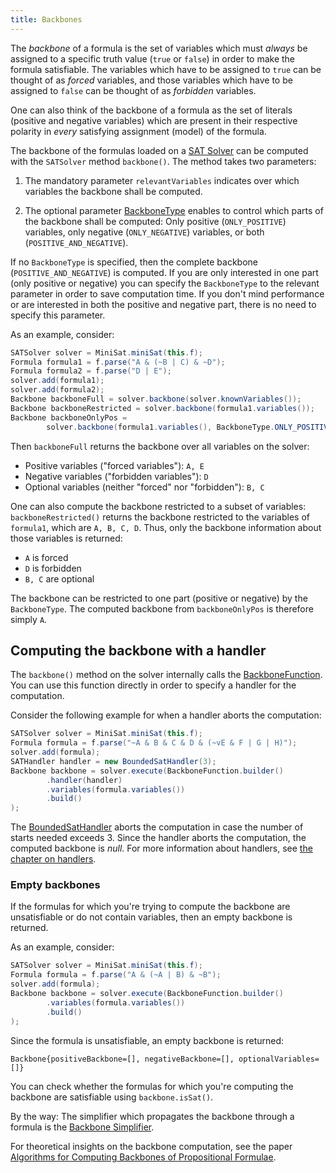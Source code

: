 ```yaml
---
title: Backbones
---
```


The *backbone* of a formula is the set of variables which must *always* be assigned to a specific truth value (`true` or `false`) in order to make the formula satisfiable. The variables which have to be assigned to `true` can be thought of as *forced* variables, and those variables which have to be assigned to `false` can be thought of as *forbidden* variables.

One can also think of the backbone of a formula as the set of literals (positive and negative variables) which are present in their respective polarity in *every* satisfying assignment (model) of the formula.

The backbone of the formulas loaded on a [SAT Solver](../solvers/sat-solving) can be computed with the `SATSolver` method `backbone()`. The method takes two parameters:

1. The mandatory parameter `relevantVariables` indicates over which variables the backbone shall be computed.

2. The optional parameter [BackboneType](https://github.com/logic-ng/LogicNG/blob/master/src/main/java/org/logicng/backbones/BackboneType.java) enables to control which parts of the backbone shall be computed: Only positive (`ONLY_POSITIVE`) variables, only negative (`ONLY_NEGATIVE`) variables, or both (`POSITIVE_AND_NEGATIVE`).

If no `BackboneType` is specified, then the complete backbone (`POSITIVE_AND_NEGATIVE`) is computed.
If you are only interested in one part (only positive or negative) you can specify the `BackboneType` to the relevant parameter in order to save computation time. If you don't mind performance or are interested in both the positive and negative part, there is no need to specify this parameter.

As an example, consider:

``` java
SATSolver solver = MiniSat.miniSat(this.f);
Formula formula1 = f.parse("A & (~B | C) & ~D");
Formula formula2 = f.parse("D | E");
solver.add(formula1);
solver.add(formula2);
Backbone backboneFull = solver.backbone(solver.knownVariables());
Backbone backboneRestricted = solver.backbone(formula1.variables());
Backbone backboneOnlyPos =
        solver.backbone(formula1.variables(), BackboneType.ONLY_POSITIVE);
```

Then `backboneFull` returns the backbone over all variables on the solver:

- Positive variables ("forced variables"): `A, E`
- Negative variables ("forbidden variables"): `D`
- Optional variables (neither "forced" nor "forbidden"): `B, C`

One can also compute the backbone restricted to a subset of variables: `backboneRestricted()` returns the backbone restricted to the variables of `formula1`, which are `A, B, C, D`.
Thus, only the backbone information about those variables is returned:
- `A` is forced
- `D` is forbidden
- `B, C` are optional

The backbone can be restricted to one part (positive or negative) by the `BackboneType`. The computed backbone from `backboneOnlyPos` is therefore simply `A`.

## Computing the backbone with a handler

The `backbone()` method on the solver internally calls the [BackboneFunction](https://github.com/logic-ng/LogicNG/blob/master/src/main/java/org/logicng/solvers/functions/BackboneFunction.java). You can use this function directly in order to specify a handler for the computation.

Consider the following example for when a handler aborts the computation:

``` java
SATSolver solver = MiniSat.miniSat(this.f);
Formula formula = f.parse("~A & B & C & D & (~vE & F | G | H)");
solver.add(formula);
SATHandler handler = new BoundedSatHandler(3);
Backbone backbone = solver.execute(BackboneFunction.builder()
        .handler(handler)
        .variables(formula.variables())
        .build()
);
```

The [BoundedSatHandler](https://github.com/logic-ng/LogicNG/blob/master/src/test/java/org/logicng/handlers/BoundedSatHandler.java) aborts the computation in case the number of starts needed exceeds 3.
Since the handler aborts the computation, the computed backbone is *null*. For more information about handlers, see [the chapter on handlers](../handlers).


### Empty backbones

If the formulas for which you're trying to compute the backbone are unsatisfiable or do not contain variables, then an empty backbone is returned.

As an example, consider:

``` java
SATSolver solver = MiniSat.miniSat(this.f);
Formula formula = f.parse("A & (~A | B) & ~B");
solver.add(formula);
Backbone backbone = solver.execute(BackboneFunction.builder()
        .variables(formula.variables())
        .build()
);
```

Since the formula is unsatisfiable, an empty backbone is returned:

```
Backbone{positiveBackbone=[], negativeBackbone=[], optionalVariables=[]}
```

You can check whether the formulas for which you're computing the backbone are satisfiable using `backbone.isSat()`.

By the way: The simplifier which propagates the backbone through a formula is the [Backbone Simplifier](../formulas/operations/transformations/simplifier-transformations#backbone-simplifier).

For theoretical insights on the backbone computation, see the paper [Algorithms for Computing Backbones of Propositional Formulae](http://sat.inesc-id.pt/~mikolas/bb-aicom-preprint.pdf).
